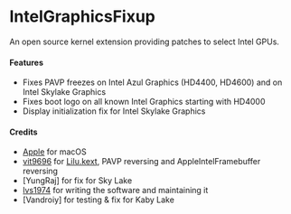 IntelGraphicsFixup
==================

An open source kernel extension providing patches to select Intel GPUs.

#### Features
- Fixes PAVP freezes on Intel Azul Graphics (HD4400, HD4600) and on Intel Skylake Graphics
- Fixes boot logo on all known Intel Graphics starting with HD4000
- Display initialization fix for Intel Skylake Graphics 

#### Credits
- [Apple](https://www.apple.com) for macOS  
- [vit9696](https://github.com/vit9696) for [Lilu.kext](https://github.com/vit9696/Lilu), PAVP reversing and AppleIntelFramebuffer reversing
- [YungRaj] for fix for Sky Lake 
- [lvs1974](https://applelife.ru/members/lvs1974.53809/) for writing the software and maintaining it
- [Vandroiy] for testing & fix for Kaby Lake
